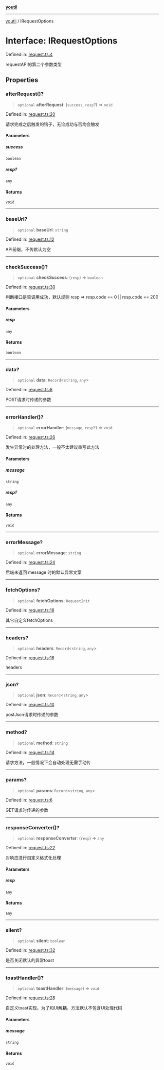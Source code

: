 [**youtil**](../README.md)

***

[youtil](../globals.md) / IRequestOptions

# Interface: IRequestOptions

Defined in: [request.ts:4](https://github.com/sxei/youtil/blob/d651a480a157140911b201985e6146ba23662439/src/request.ts#L4)

requestAPI的第二个参数类型

## Properties

### afterRequest()?

> `optional` **afterRequest**: (`success`, `resp`?) => `void`

Defined in: [request.ts:20](https://github.com/sxei/youtil/blob/d651a480a157140911b201985e6146ba23662439/src/request.ts#L20)

请求完成之后触发的钩子，无论成功与否均会触发

#### Parameters

##### success

`boolean`

##### resp?

`any`

#### Returns

`void`

***

### baseUrl?

> `optional` **baseUrl**: `string`

Defined in: [request.ts:12](https://github.com/sxei/youtil/blob/d651a480a157140911b201985e6146ba23662439/src/request.ts#L12)

API前缀，不传默认为空

***

### checkSuccess()?

> `optional` **checkSuccess**: (`resp`) => `boolean`

Defined in: [request.ts:30](https://github.com/sxei/youtil/blob/d651a480a157140911b201985e6146ba23662439/src/request.ts#L30)

判断接口是否调用成功，默认规则 resp => resp.code == 0 || resp.code == 200

#### Parameters

##### resp

`any`

#### Returns

`boolean`

***

### data?

> `optional` **data**: `Record`\<`string`, `any`\>

Defined in: [request.ts:8](https://github.com/sxei/youtil/blob/d651a480a157140911b201985e6146ba23662439/src/request.ts#L8)

POST请求时传递的参数

***

### errorHandler()?

> `optional` **errorHandler**: (`message`, `resp`?) => `void`

Defined in: [request.ts:26](https://github.com/sxei/youtil/blob/d651a480a157140911b201985e6146ba23662439/src/request.ts#L26)

发生异常时的处理方法，一般不太建议重写此方法

#### Parameters

##### message

`string`

##### resp?

`any`

#### Returns

`void`

***

### errorMessage?

> `optional` **errorMessage**: `string`

Defined in: [request.ts:24](https://github.com/sxei/youtil/blob/d651a480a157140911b201985e6146ba23662439/src/request.ts#L24)

后端未返回 message 时的默认异常文案

***

### fetchOptions?

> `optional` **fetchOptions**: `RequestInit`

Defined in: [request.ts:18](https://github.com/sxei/youtil/blob/d651a480a157140911b201985e6146ba23662439/src/request.ts#L18)

其它自定义fetchOptions

***

### headers?

> `optional` **headers**: `Record`\<`string`, `any`\>

Defined in: [request.ts:16](https://github.com/sxei/youtil/blob/d651a480a157140911b201985e6146ba23662439/src/request.ts#L16)

headers

***

### json?

> `optional` **json**: `Record`\<`string`, `any`\>

Defined in: [request.ts:10](https://github.com/sxei/youtil/blob/d651a480a157140911b201985e6146ba23662439/src/request.ts#L10)

postJson请求时传递的参数

***

### method?

> `optional` **method**: `string`

Defined in: [request.ts:14](https://github.com/sxei/youtil/blob/d651a480a157140911b201985e6146ba23662439/src/request.ts#L14)

请求方法，一般情况下会自动处理无需手动传

***

### params?

> `optional` **params**: `Record`\<`string`, `any`\>

Defined in: [request.ts:6](https://github.com/sxei/youtil/blob/d651a480a157140911b201985e6146ba23662439/src/request.ts#L6)

GET请求时传递的参数

***

### responseConverter()?

> `optional` **responseConverter**: (`resp`) => `any`

Defined in: [request.ts:22](https://github.com/sxei/youtil/blob/d651a480a157140911b201985e6146ba23662439/src/request.ts#L22)

对响应进行自定义格式化处理

#### Parameters

##### resp

`any`

#### Returns

`any`

***

### silent?

> `optional` **silent**: `boolean`

Defined in: [request.ts:32](https://github.com/sxei/youtil/blob/d651a480a157140911b201985e6146ba23662439/src/request.ts#L32)

是否关闭默认的异常toast

***

### toastHandler()?

> `optional` **toastHandler**: (`message`) => `void`

Defined in: [request.ts:28](https://github.com/sxei/youtil/blob/d651a480a157140911b201985e6146ba23662439/src/request.ts#L28)

自定义toast实现，为了和UI解耦，方法默认不包含UI处理代码

#### Parameters

##### message

`string`

#### Returns

`void`
